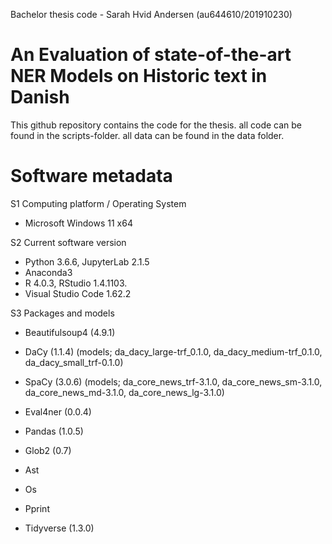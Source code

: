 Bachelor thesis code - Sarah Hvid Andersen (au644610/201910230) 

# An Evaluation of state-of-the-art NER Models on Historic text in Danish
This github repository contains the code for the thesis.
all code can be found in the scripts-folder.
all data can be found in the data folder. 

# Software metadata
S1  Computing platform / Operating System	
- Microsoft Windows 11 x64

S2	Current software version	
-	Python 3.6.6, JupyterLab 2.1.5
-	Anaconda3 
-	R 4.0.3, RStudio 1.4.1103.
-	Visual Studio Code 1.62.2

S3	Packages and models	
-	Beautifulsoup4 (4.9.1)
-	DaCy (1.1.4) (models; da_dacy_large-trf_0.1.0, da_dacy_medium-trf_0.1.0, da_dacy_small_trf-0.1.0)
-	SpaCy (3.0.6) (models; da_core_news_trf-3.1.0, da_core_news_sm-3.1.0, da_core_news_md-3.1.0, da_core_news_lg-3.1.0)
-	Eval4ner (0.0.4)
-	Pandas (1.0.5)
-	Glob2 (0.7)
-	Ast 
-	Os 
-	Pprint 

-	Tidyverse (1.3.0)
